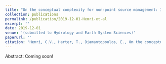 ```yaml
---
title: "On the conceptual complexity for non-point source management: Impact of spatial variability"
collection: publications
permalink: /publication/2019-12-01-Henri-et-al
excerpt: ''
date: 2019-12-01
venue: '(submitted to Hydrology and Earth System Sciences)'
paperurl: ''
citation: 'Henri, C.V., Harter, T., Diamantopoulos, E., On the conceptual complexity for non-point source management: Impact of spatial variability, in preparation'
---
```


Abstract: Coming soon!
